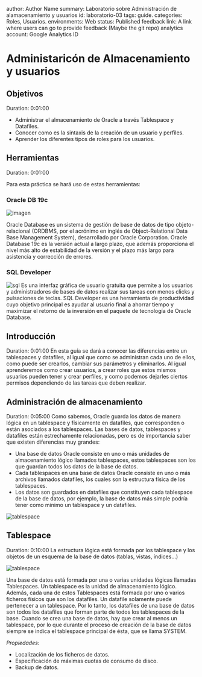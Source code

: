 author: Author Name
summary: Laboratorio sobre Administración de alamacenamiento y usuarios 
id: laboratorio-03
tags: guide. 
categories: Roles, Usuarios.
environments: Web
status: Published
feedback link: A link where users can go to provide feedback (Maybe the git repo)
analytics account: Google Analytics ID

# Administaricón de Almacenamiento y usuarios 

## Objetivos 
Duration: 0:01:00

  * Administrar el almacenamiento de Oracle a través Tablespace y Datafiles.
* Conocer como es la sintaxis de la creación de un usuario y perfiles.
* Aprender los diferentes tipos de roles para los usuarios.

## Herramientas 
Duration: 0:01:00

Para esta práctica se hará uso de estas herramientas: 

### Oracle DB 19c 

![imagen](img/oracle.png)

Oracle Database es un sistema de gestión de base de datos de tipo objeto-relacional (ORDBMS, por el acrónimo en inglés de Object-Relational Data Base Management System), desarrollado por Oracle Corporation. Oracle Database 19c es la versión actual a largo plazo, que además proporciona el nivel más alto de estabilidad de la versión y el plazo más largo para asistencia y corrección de errores.

### SQL Developer 

![sql](img/sqldev.png)
Es una interfaz gráfica de usuario gratuita que permite a los usuarios y administradores de bases de datos realizar sus tareas con menos clicks y pulsaciones de teclas. SQL Developer es una herramienta de productividad cuyo objetivo principal es ayudar al usuario final a ahorrar tiempo y maximizar el retorno de la inversión en el paquete de tecnología de Oracle Database.

## Introducción
Duration: 0:01:00
En esta guía se dará a conocer las diferencias entre un tablespaces y datafiles, al igual que como se administran cada uno de ellos, como puede ser crearlos, cambiar sus parámetros y eliminarlos. Al igual aprenderemos como crear usuarios, a crear roles que estos mismos usuarios pueden tener y crear perfiles, y como podemos dejarles ciertos permisos dependiendo de las tareas que deben realizar.

## Administración de almacenamiento
Duration: 0:05:00
Como sabemos, Oracle guarda los datos de manera lógica en un tablespace y  físicamente en datafiles, que corresponden o están asociados a los tablespaces. Las bases de datos, tablespaces y datafiles están estrechamente relacionadas, pero es  de importancia saber que existen diferencias muy grandes:

* Una base de datos Oracle consiste en uno o más unidades de almacenamiento lógico llamados tablespaces, estos tablespaces son los que guardan todos los datos de la base de datos.
* Cada tablespaces en una base de datos Oracle consiste en uno o más archivos llamados datafiles, los cuales son la estructura física de los tablespaces.
* Los datos son guardados en datafiles que constituyen cada tablespace de la base   de datos, por ejemplo, la base de datos más simple podría tener como mínimo un tablespace y un datafiles.

![tablespace](img/Tablespace.png)

## Tablespace
Duration: 0:10:00
La estructura lógica está formada por los tablespace y los objetos de un esquema de la base de  datos (tablas, vistas, índices…) 

![tablespace](img/Tablespace2.png)

Una base de datos está formada por una o varias unidades lógicas llamadas Tablespaces. Un tablespace es la unidad de almacenamiento lógico. Además, cada una de estos Tablespaces está formada por uno o varios ficheros físicos que son los datafiles. Un datafile solamente puede pertenecer a un tablespace. Por lo tanto, los datafiles de una base de datos son todos los datafiles que forman parte de todos los tablespaces de la base.
Cuando se crea una base de datos, hay que crear al menos un tablespace, por lo que durante el proceso de creación de la base de datos siempre se indica el tablespace principal de ésta, que se llama SYSTEM.

*Propiedades:* 
* Localización de los ficheros de datos.
* Especificación de máximas cuotas de consumo de disco.
* Backup de datos.

